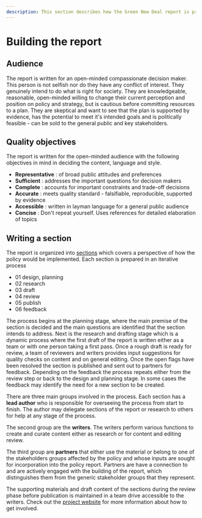 ```yaml
---
description: This section describes how the Green New Deal report is prepared and updated.
---
```


# Building the report

## Audience

The report is written for an open-minded compassionate decision maker. This person is not selfish nor do they have any conflict of interest.  They genuinely intend to do what is right for society.  They are knowledgeable, reasonable, open-minded willing to change their current perception and position on policy and strategy, but is cautious before committing resources to a plan.  They are skeptical and want to see that the plan is supported by evidence, has the potential to meet it's intended goals and is politically feasible - can be sold to the general public and key stakeholders.

## Quality objectives

The report is written for the open-minded audience with the following objectives in mind in deciding the content, language and style.

* **Representative** : of broad public attitudes and preferences
* **Sufficient** : addresses the important questions for decision makers
* **Complete** : accounts for important constraints and trade-off decisions
* **Accurate** : meets quality standard - falsifiable, reproducible, supported by evidence
* **Accessible** : written in layman language for a general public audience
* **Concise** : Don't repeat yourself. Uses references for detailed elaboration of topics

## Writing a section

The report is organized into [sections](./#the-green-new-deal-report) which covers a perspective of how the policy would be implemented.  Each section is prepared in an iterative process 

* 01 design, planning
* 02 research
* 03 draft
* 04 review
* 05 publish
* 06 feedback

The process begins at the planning stage, where the main premise of the section is decided and the main questions are identified that the section intends to address.  Next is the research and drafting stage which is a dynamic process where the first draft of the report is written either as a team or with one person taking a first pass.  Once a rough draft is ready for review, a team of reviewers and writers provides input suggestions for quality checks on content and on general editing.  Once the open flags have been resolved the section is published and sent out to partners for feedback.  Depending on the feedback the process repeats either from the review step or back to the design and planning stage.  In some cases the feedback may identify the need for a new section to be created.

There are three main groups involved in the process.  Each section has a **lead author** who is responsible for overseeing the process from start to finish.  The author may delegate sections of the report or research to others for help at any stage of the process.    

The second group are the **writers**.  The writers perform various functions to create and curate content either as research or for content and editing review.  

The third group are **partners** that either use the material or belong to one of the stakeholders groups affected by the policy and whose inputs are sought for incorporation into the policy report.  Partners are have a connection to and are actively engaged with the building of the report, which distinguishes them from the generic stakeholder groups that they represent.

The supporting materials and draft content of the sections during the review phase before publication is maintained in a team drive accessible to the writers. Check out the [project website](https://aseangreennewdeal.wixsite.com/home/action) for more information about how to get involved. 

